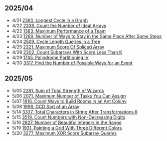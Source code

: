 ## 2025/04
- 4/21 [2360. Longest Cycle in a Graph](Graph/2360_LongestCycleinaGraph.cs)
- 4/22 [2338. Count the Number of Ideal Arrays](Math/2338_CounttheNumberofIdealArrays.cs)
- 4/22 [1383. Maximum Performance of a Team](Heap/1383_MaximumPerformanceofaTeam.cs)
- 4/23 [1269. Number of Ways to Stay in the Same Place After Some Steps](DynamicProgram/1269NumWays.cs)
- 4/24 [2509. Cycle Length Queries in a Tree](Graph/2509CycleLengthQueriesinaTree.cs)
- 4/25 [2321. Maximum Score Of Spliced Array](DynamicProgram/2321_MaximumScoreOfSplicedArray.cs)
- 4/28 [2302. Count Subarrays With Score Less Than K](Sliding_Window/2302_CountSubarraysWithScoreLessThanK.cs)
- 4/29 [1745. Palindrome Partitioning IV](DynamicProgram/1745_PalindromePartitioningIV.cs)
- 4/30 [3317. Find the Number of Possible Ways for an Event](Math/3317_FindtheNumberofPossibleWaysforanEvent.cs)
## 2025/05
- 5/05 [2281. Sum of Total Strength of Wizards](PrefixSum/2281_SumofTotalStrengthofWizards.cs)
- 5/06 [2071. Maximum Number of Tasks You Can Assign](BinarySearch/2071_MaximumNumberofTasksYouCanAssign.cs)
- 5/07 [1916. Count Ways to Build Rooms in an Ant Colony](DynamicProgram/1916_CountWaystoBuildRoomsinanAntColony.cs)
- 5/08 [1998. GCD Sort of an Array](UnionFind/1998_GCDSortofanArray.cs)
- 5/14 [3337. Total Characters in String After Transformations II](Math/3337_TotalCharactersinStringAfterTransformationsII.cs)
- 5/15 [3519. Count Numbers with Non-Decreasing Digits](DIgitDP/3519_CountNumberswithNon-DecreasingDigits.cs)
- 5/16 [2827. Number of Beautiful Integers in the Range](DIgitDP/2827_NumberofBeautifulIntegersintheRange.cs)
- 5/19 [1931. Painting a Grid With Three Different Colors](BitMaskDP/1931_PaintingaGridWithThreeDifferentColors.cs)
- 5/20 [3277. Maximum XOR Score Subarray Queries](DynamicProgram/3277_MaximumXORScoreSubarrayQueries.cs)
